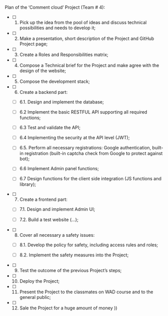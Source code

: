 Plan of the ‘Comment cloud’ Project (Team # 4):
- [ ] 1.	Pick up the idea from the pool of ideas and discuss technical possibilities  and needs to develop it;
- [ ] 2.	Make a presentation, short description of the Project and GitHub Project page;
- [ ] 3.	Create a Roles and Responsibilities matrix; 
- [ ] 4.	Compose a Technical brief for the Project and make agree with the design of the website;
- [ ] 5.	Compose the development stack;
- [ ] 6.	Create a backend part:

    - [ ]   6.1. Design and implement the database;

    - [ ]   6.2 Implement the basic RESTFUL API supporting all required functions;

    - [ ]   6.3 Test and validate the API;

    - [ ]   6.4 Implementing the security at the API level (JWT);

    - [ ]  6.5. Perform all necessary registrations: Google authentication, built-in registration (built-in captcha check from Google to protect against bot);

    - [ ]   6.6 Implement Admin panel functions;

    - [ ]   6.7 Design functions for the client side integration (JS functions and library);

- [ ] 7.   Create a frontend part:

    - [ ]   7.1. Design and implement Admin UI;    

    - [ ]   7.2. Build a test website (...);
    
- [ ] 8.  Cover all necessary a safety issues:
   
    - [ ]   8.1. Develop the policy for safety, including access rules and roles;   

    - [ ]   8.2. Implement the safety measures into the Project;
         
- [ ] 9.  Test the outcome of the previous Project’s steps;
   
- [ ] 10. Deploy the Project;
- [ ] 11. Present the Project to the classmates on WAD course and to the general public;
- [ ] 12. Sale the Project for a huge amount of money ))

